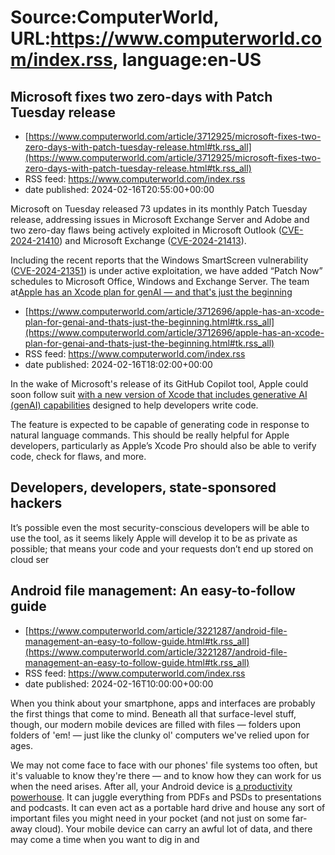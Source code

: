 # Source:ComputerWorld, URL:https://www.computerworld.com/index.rss, language:en-US

## Microsoft fixes two zero-days with Patch Tuesday release
 - [https://www.computerworld.com/article/3712925/microsoft-fixes-two-zero-days-with-patch-tuesday-release.html#tk.rss_all](https://www.computerworld.com/article/3712925/microsoft-fixes-two-zero-days-with-patch-tuesday-release.html#tk.rss_all)
 - RSS feed: https://www.computerworld.com/index.rss
 - date published: 2024-02-16T20:55:00+00:00

<article>
	<section class="page">
<p>Microsoft on Tuesday released 73 updates in its monthly Patch Tuesday release, addressing issues in Microsoft Exchange Server and Adobe and two zero-day flaws being actively exploited in Microsoft Outlook (<a href="https://msrc.microsoft.com/update-guide/en-US/vulnerability/CVE-2024-21410" rel="nofollow noopener" target="_blank">CVE-2024-21410</a>) and Microsoft Exchange (<a href="https://msrc.microsoft.com/update-guide/en-US/vulnerability/CVE-2024-21413" rel="nofollow noopener" target="_blank">CVE-2024-21413</a>).</p><p>Including the recent reports that the Windows SmartScreen vulnerability (<a href="https://msrc.microsoft.com/update-guide/en-US/vulnerability/CVE-2024-21351" rel="nofollow noopener" target="_blank">CVE-2024-21351</a>) is under active exploitation, we have added “Patch Now” schedules to Microsoft Office, Windows and Exchange Server. The team at<a href="https://applicationreadiness.com/" rel="nofollow noopener" target="_blan

## Apple has an Xcode plan for genAI — and that's just the beginning
 - [https://www.computerworld.com/article/3712696/apple-has-an-xcode-plan-for-genai-and-thats-just-the-beginning.html#tk.rss_all](https://www.computerworld.com/article/3712696/apple-has-an-xcode-plan-for-genai-and-thats-just-the-beginning.html#tk.rss_all)
 - RSS feed: https://www.computerworld.com/index.rss
 - date published: 2024-02-16T18:02:00+00:00

<article>
	<section class="page">
<p>In the wake of Microsoft's release of its GitHub Copilot tool, Apple could soon follow suit <a href="https://www.bloomberg.com/news/articles/2024-02-15/apple-s-ai-plans-github-copilot-rival-for-developers-tool-for-testing-apps" rel="noopener nofollow" target="_blank">with a new version of Xcode that includes generative AI (genAI) capabilities</a> designed to help developers write code.</p><p>The feature is expected to be capable of generating code in response to natural language commands. This should be really helpful for Apple developers, particularly as Apple’s Xcode Pro should also be able to verify code, check for flaws, and more.</p><h2><strong>Developers, developers, state-sponsored hackers</strong></h2>
<p>It’s possible even the most security-conscious developers will be able to use the tool, as it seems likely Apple will develop it to be as private as possible; that means your code and your requests don’t end up stored on cloud ser

## Android file management: An easy-to-follow guide
 - [https://www.computerworld.com/article/3221287/android-file-management-an-easy-to-follow-guide.html#tk.rss_all](https://www.computerworld.com/article/3221287/android-file-management-an-easy-to-follow-guide.html#tk.rss_all)
 - RSS feed: https://www.computerworld.com/index.rss
 - date published: 2024-02-16T10:00:00+00:00

<article>
	<section class="page">
<p>When you think about your smartphone, apps and interfaces are probably the first things that come to mind. Beneath all that surface-level stuff, though, our modern mobile devices are filled with files — folders upon folders of 'em! — just like the clunky ol' computers we've relied upon for ages.</p><p>We may not come face to face with our phones' file systems too often, but it's valuable to know they're there — and to know how they can work for us when the need arises. After all, your Android device is <a href="https://www.computerworld.com/article/3212767/android-productivity-tips.html">a productivity powerhouse</a>. It can juggle everything from PDFs and PSDs to presentations and podcasts. It can even act as a portable hard drive and house any sort of important files you might need in your pocket (and not just on some far-away cloud). Your mobile device can carry an awful lot of data, and there may come a time when you want to dig in and

